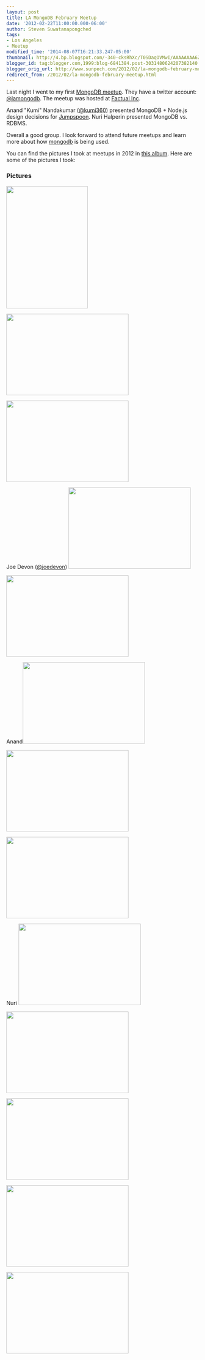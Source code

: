 ```yaml
---
layout: post
title: LA MongoDB February Meetup
date: '2012-02-22T11:00:00.000-06:00'
author: Steven Suwatanapongched
tags:
- Los Angeles
- Meetup
modified_time: '2014-08-07T16:21:33.247-05:00'
thumbnail: http://4.bp.blogspot.com/-340-cksRhXc/T0SDaqOVMwI/AAAAAAAA6ZM/9jPe-nmBbHk/s72-c/2012-02-21+at+19-12-50.jpg
blogger_id: tag:blogger.com,1999:blog-6841384.post-3031480624207382140
blogger_orig_url: http://www.sunpech.com/2012/02/la-mongodb-february-meetup.html
redirect_from: /2012/02/la-mongodb-february-meetup.html
---
```


Last night I went to my first <a href="http://www.meetup.com/Los-Angeles-MongoDB-User-Group/events/43674352/">MongoDB meetup</a>. They have a twitter account: <a href="http://twitter.com/lamongodb">@lamongodb</a>. The meetup was hosted at <a href="http://www.factual.com/">Factual Inc</a>.

Anand "Kumi" Nandakumar (<a href="http://twitter.com/kumi360">@kumi360</a>) presented MongoDB + Node.js design decisions for <a href="http://jumpspoon.com/">Jumpspoon</a>. Nuri Halperin presented MongoDB vs. RDBMS.

Overall a good group. I look forward to attend future meetups and learn more about how <a href="http://www.mongodb.org/">mongodb</a> is being used.

You can find the pictures I took at meetups in 2012 in <a href="https://picasaweb.google.com/101693597219413173200/2012Meetups">this album</a>. Here are some of the pictures I took:

### Pictures

<a href="http://4.bp.blogspot.com/-340-cksRhXc/T0SDaqOVMwI/AAAAAAAA6ZM/9jPe-nmBbHk/s1600/2012-02-21+at+19-12-50.jpg"><img border="0" height="320" src="http://4.bp.blogspot.com/-340-cksRhXc/T0SDaqOVMwI/AAAAAAAA6ZM/9jPe-nmBbHk/s320/2012-02-21+at+19-12-50.jpg" width="213" /></a>

<a href="http://4.bp.blogspot.com/-1s6yT-e_Tu4/T0SDcLMOxSI/AAAAAAAA6ZQ/nsabsdVRTBA/s1600/2012-02-21+at+19-12-54.jpg"><img border="0" height="213" src="http://4.bp.blogspot.com/-1s6yT-e_Tu4/T0SDcLMOxSI/AAAAAAAA6ZQ/nsabsdVRTBA/s320/2012-02-21+at+19-12-54.jpg" width="320" /></a>

<a href="http://1.bp.blogspot.com/-RbdocDN9qNg/T0SDdDLkj1I/AAAAAAAA6ZU/peJ3xN8JGrI/s1600/2012-02-21+at+19-33-30.jpg"><img border="0" height="213" src="http://1.bp.blogspot.com/-RbdocDN9qNg/T0SDdDLkj1I/AAAAAAAA6ZU/peJ3xN8JGrI/s320/2012-02-21+at+19-33-30.jpg" width="320" /></a>

Joe Devon (<a href="http://twitter.com/joedevon">@joedevon</a>)
 <a href="http://1.bp.blogspot.com/-bFFJA6HwZck/T0SDg4HRt9I/AAAAAAAA6Zc/Qt_Bm5MS4iM/s1600/2012-02-21+at+19-33-44.jpg"><img border="0" height="213" src="http://1.bp.blogspot.com/-bFFJA6HwZck/T0SDg4HRt9I/AAAAAAAA6Zc/Qt_Bm5MS4iM/s320/2012-02-21+at+19-33-44.jpg" width="320" /></a>

<a href="http://4.bp.blogspot.com/-2VU2JPQVM1c/T0SDhq5LlSI/AAAAAAAA6Zg/32g4vQldGaw/s1600/2012-02-21+at+19-34-54.jpg"><img border="0" height="213" src="http://4.bp.blogspot.com/-2VU2JPQVM1c/T0SDhq5LlSI/AAAAAAAA6Zg/32g4vQldGaw/s320/2012-02-21+at+19-34-54.jpg" width="320" /></a>

Anand<a href="http://2.bp.blogspot.com/-kwvGbpbRNpk/T0SDnvnQC7I/AAAAAAAA6Z4/-8MP0WkJxCk/s1600/2012-02-21+at+19-39-29.jpg"><img border="0" height="213" src="http://2.bp.blogspot.com/-kwvGbpbRNpk/T0SDnvnQC7I/AAAAAAAA6Z4/-8MP0WkJxCk/s320/2012-02-21+at+19-39-29.jpg" width="320" /></a>

<a href="http://4.bp.blogspot.com/-2MtIYWGFn2A/T0SDkJ_n8mI/AAAAAAAA6Zs/FsCYjy7hnxw/s1600/2012-02-21+at+19-38-42.jpg"><img border="0" height="213" src="http://4.bp.blogspot.com/-2MtIYWGFn2A/T0SDkJ_n8mI/AAAAAAAA6Zs/FsCYjy7hnxw/s320/2012-02-21+at+19-38-42.jpg" width="320" /></a>

<a href="http://1.bp.blogspot.com/-PZfNFPHunAU/T0SDlwhdPtI/AAAAAAAA6Zw/cv66EIh7L-8/s1600/2012-02-21+at+19-38-53.jpg"><img border="0" height="213" src="http://1.bp.blogspot.com/-PZfNFPHunAU/T0SDlwhdPtI/AAAAAAAA6Zw/cv66EIh7L-8/s320/2012-02-21+at+19-38-53.jpg" width="320" /></a>

Nuri
<a href="http://2.bp.blogspot.com/-I4NL_J6GE84/T0SDrfnEPHI/AAAAAAAA6aI/MEpvghEHVzA/s1600/2012-02-21+at+19-47-59.jpg"><img border="0" height="213" src="http://2.bp.blogspot.com/-I4NL_J6GE84/T0SDrfnEPHI/AAAAAAAA6aI/MEpvghEHVzA/s320/2012-02-21+at+19-47-59.jpg" width="320" /></a>

<a href="http://4.bp.blogspot.com/-D6eQX2tf_8M/T0SDu2eTa5I/AAAAAAAA6aU/-lUs7bnCxUs/s1600/2012-02-21+at+19-50-40.jpg"><img border="0" height="213" src="http://4.bp.blogspot.com/-D6eQX2tf_8M/T0SDu2eTa5I/AAAAAAAA6aU/-lUs7bnCxUs/s320/2012-02-21+at+19-50-40.jpg" width="320" /></a>

<a href="http://4.bp.blogspot.com/-CHdxciZkjQ8/T0SDvwKAjcI/AAAAAAAA6aY/q6U9vd57rI4/s1600/2012-02-21+at+19-50-52.jpg"><img border="0" height="213" src="http://4.bp.blogspot.com/-CHdxciZkjQ8/T0SDvwKAjcI/AAAAAAAA6aY/q6U9vd57rI4/s320/2012-02-21+at+19-50-52.jpg" width="320" /></a>

<a href="http://4.bp.blogspot.com/-yPaGw_2YRBQ/T0SDwo_jbjI/AAAAAAAA6ac/qAQe81BOFMg/s1600/2012-02-21+at+19-51-01.jpg"><img border="0" height="213" src="http://4.bp.blogspot.com/-yPaGw_2YRBQ/T0SDwo_jbjI/AAAAAAAA6ac/qAQe81BOFMg/s320/2012-02-21+at+19-51-01.jpg" width="320" /></a>

<a href="http://4.bp.blogspot.com/-PfIrsyVhmZk/T0SD0_Cg7-I/AAAAAAAA6as/-S4ZqSbaGN8/s1600/2012-02-21+at+20-08-29.jpg"><img border="0" height="213" src="http://4.bp.blogspot.com/-PfIrsyVhmZk/T0SD0_Cg7-I/AAAAAAAA6as/-S4ZqSbaGN8/s320/2012-02-21+at+20-08-29.jpg" width="320" /></a>